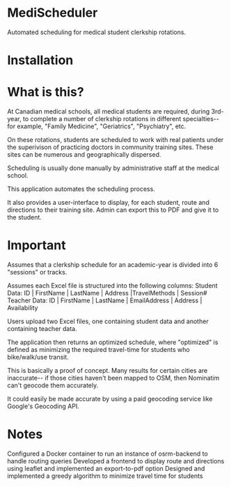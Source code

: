 # MediScheduler
Automated scheduling for medical student clerkship rotations. 
# Installation 
# What is this? 
At Canadian medical schools, all medical students are required, during 3rd-year, to complete a number of clerkship rotations in different specialties-- for example, "Family Medicine", "Geriatrics", "Psychiatry", etc. 

On these rotations, students are scheduled to work with real patients under the superivison of practicing doctors in community training sites. These sites can be numerous and geographically dispersed. 

Scheduling is usually done manually by administrative staff at the medical school.

This application automates the scheduling process. 

It also provides a user-interface to display, for each student, route and directions to their training site. Admin can export this to PDF and give it to the student. 

# Important 
Assumes that a clerkship schedule for an academic-year is divided into 6 "sessions" or tracks.  

Assumes each Excel file is structured into the following columns: 
Student Data: ID | FirstName | LastName | Address |TravelMethods | Session#
Teacher Data: ID | FirstName | LastName | EmailAddress | Address | Availability

Users upload two Excel files, one containing student data and another containing teacher data. 

The application then returns an optimized schedule, where "optimized" is defined as minimizing the 
required travel-time for students who bike/walk/use transit. 

This  is basically a proof of concept. Many results for certain cities are inaccurate-- if those cities haven't been mapped to OSM, then Nominatim can't geocode them accurately. 

It could easily be made accurate by using a paid geocoding service like Google's Geocoding API. 

# Notes 
Configured a Docker container to run an instance of osrm-backend to handle routing queries 
Developed a frontend to display route and directions using leaflet and implemented an export-to-pdf option 
Designed and implemented a greedy algorithm to minimize travel time for students 
